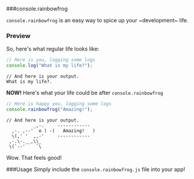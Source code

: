 ###console.rainbowfrog

`console.rainbowfrog` is an easy way to spice up your ~development~ life.

### Preview

So, here's what regular life looks like:

```javascript
// Here is you, logging some logs
console.log("What is my life?");
```
```
// And here is your output.
What is my life?.
```

**NOW!** Here's what your life could be after `console.rainbowfrog`

```javascript
// Here is happy you, logging some logs
console.rainbowfrog("Amazing!");
```

```
// And here is your output.
          _,-.     ------------
  ,-. ,--'  o ) -(   Amazing!   )
  \(,' '  ,,-'     ------------
 ,-.\-.__,\\_
 \(`--'    `\ 
```

Wow. That feels good!

###Usage
Simply include the `console.rainbowfrog.js` file into your app!
